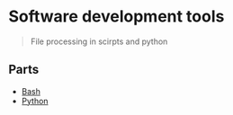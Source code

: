# Software development tools
> File processing in scirpts and python

## Parts
* [Bash](Readme.md)
* [Python](mmReadme.md)




